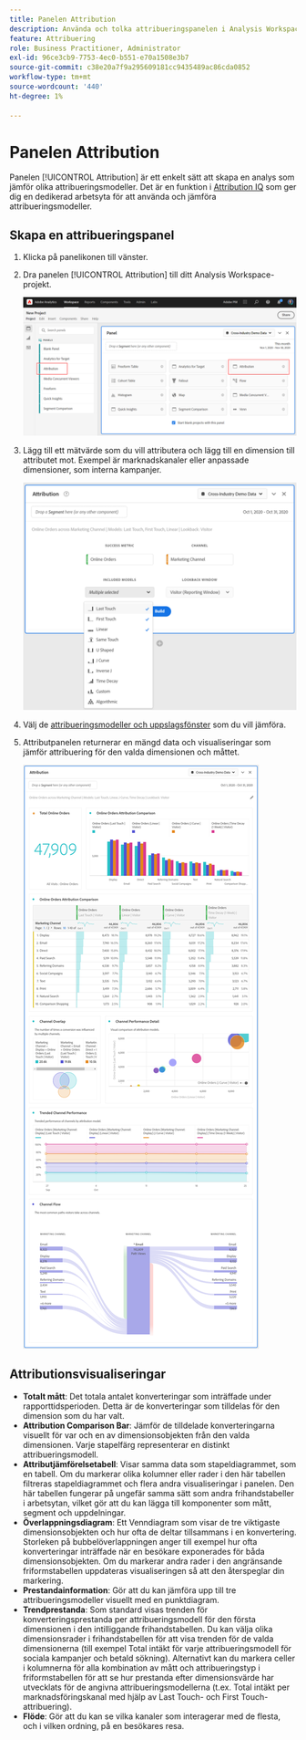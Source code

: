 ```yaml
---
title: Panelen Attribution
description: Använda och tolka attribueringspanelen i Analysis Workspace.
feature: Attribuering
role: Business Practitioner, Administrator
exl-id: 96ce3cb9-7753-4ec0-b551-e70a1508e3b7
source-git-commit: c38e20a7f9a295609181cc9435489ac86cda0852
workflow-type: tm+mt
source-wordcount: '440'
ht-degree: 1%

---
```


# Panelen Attribution

Panelen [!UICONTROL Attribution] är ett enkelt sätt att skapa en analys som jämför olika attribueringsmodeller. Det är en funktion i [Attribution IQ](../attribution/overview.md) som ger dig en dedikerad arbetsyta för att använda och jämföra attribueringsmodeller.

## Skapa en attribueringspanel

1. Klicka på panelikonen till vänster.
1. Dra panelen [!UICONTROL Attribution] till ditt Analysis Workspace-projekt.

   ![Ny attribueringspanel](assets/Attribution_Panel_1.png)

1. Lägg till ett mätvärde som du vill attributera och lägg till en dimension till attributet mot. Exempel är marknadskanaler eller anpassade dimensioner, som interna kampanjer.

   ![Välj dimension och mått](assets/attribution_panel2.png)

1. Välj de [attribueringsmodeller och uppslagsfönster](../attribution/models.md) som du vill jämföra.

1. Attributpanelen returnerar en mängd data och visualiseringar som jämför attribuering för den valda dimensionen och måttet.

   ![Attributionsvisualiseringar](assets/attr_panel_vizs.png)

## Attributionsvisualiseringar

* **Totalt mått**: Det totala antalet konverteringar som inträffade under rapporttidsperioden. Detta är de konverteringar som tilldelas för den dimension som du har valt.
* **Attribution Comparison Bar**: Jämför de tilldelade konverteringarna visuellt för var och en av dimensionsobjekten från den valda dimensionen. Varje stapelfärg representerar en distinkt attribueringsmodell.
* **Attributjämförelsetabell**: Visar samma data som stapeldiagrammet, som en tabell. Om du markerar olika kolumner eller rader i den här tabellen filtreras stapeldiagrammet och flera andra visualiseringar i panelen. Den här tabellen fungerar på ungefär samma sätt som andra frihandstabeller i arbetsytan, vilket gör att du kan lägga till komponenter som mått, segment och uppdelningar.
* **Överlappningsdiagram**: Ett Venndiagram som visar de tre viktigaste dimensionsobjekten och hur ofta de deltar tillsammans i en konvertering. Storleken på bubbelöverlappningen anger till exempel hur ofta konverteringar inträffade när en besökare exponerades för båda dimensionsobjekten. Om du markerar andra rader i den angränsande friformstabellen uppdateras visualiseringen så att den återspeglar din markering.
* **Prestandainformation**: Gör att du kan jämföra upp till tre attribueringsmodeller visuellt med en punktdiagram.
* **Trendprestanda**: Som standard visas trenden för konverteringsprestanda per attribueringsmodell för den första dimensionen i den intilliggande frihandstabellen. Du kan välja olika dimensionsrader i frihandstabellen för att visa trenden för de valda dimensionerna (till exempel Total intäkt för varje attribueringsmodell för sociala kampanjer och betald sökning). Alternativt kan du markera celler i kolumnerna för alla kombination av mått och attribueringstyp i friformstabellen för att se hur prestanda efter dimensionsvärde har utvecklats för de angivna attribueringsmodellerna (t.ex. Total intäkt per marknadsföringskanal med hjälp av Last Touch- och First Touch-attribuering).
* **Flöde**: Gör att du kan se vilka kanaler som interagerar med de flesta, och i vilken ordning, på en besökares resa.
